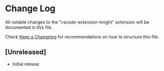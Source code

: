 # Change Log

All notable changes to the "vscode-extension-knight" extension will be documented in this file.

Check [Keep a Changelog](http://keepachangelog.com/) for recommendations on how to structure this file.

## [Unreleased]

- Initial release
